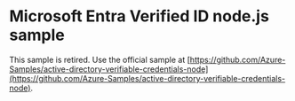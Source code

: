 # Microsoft Entra Verified ID node.js sample
This sample is retired. Use the official sample at [https://github.com/Azure-Samples/active-directory-verifiable-credentials-node](https://github.com/Azure-Samples/active-directory-verifiable-credentials-node).
